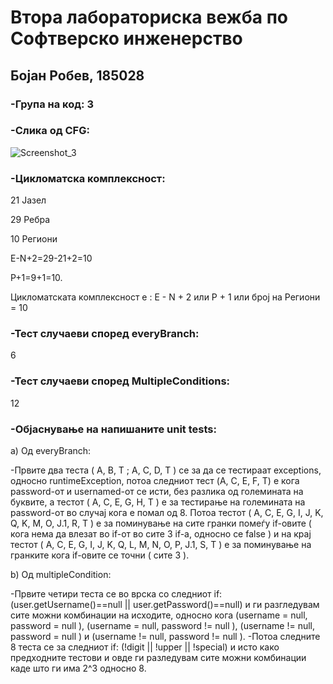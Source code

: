 # **Втора лабораториска вежба по Софтверско инженерство**

## Бојан Робев, 185028

### -Група на код: 3

### -Слика од CFG:

![Screenshot_3](https://user-images.githubusercontent.com/61628838/84572009-80c0b000-ad97-11ea-886f-d75b1d6d6651.png)

### -Цикломатска комплексност:
21 Јазел

29 Ребра

10 Региони

E-N+2=29-21+2=10

P+1=9+1=10.

Цикломатската комплексност е : E - N + 2 или P + 1 или број на Региони = 10

### -Тест случаеви според everyBranch: 
6

### -Тест случаеви според MultipleConditions: 
12

### -Објаснување на напишаните unit tests:

а) Од everyBranch:

-Првите два теста ( A, B, T ; A, C, D, T ) се за да се тестираат exceptions, односно runtimeException, потоа следниот тест (A, C, E, F, T) е кога password-от и usernamed-от се исти, без разлика од големината на буквите, а тестот (  A, C, E, G, H, T ) е за тестирање на големината на password-от во случај кога е помал од 8. Потоа тестот ( A, C, E, G, I, J, K, Q, K, M, O, J.1, R, T ) е за поминување на сите гранки помеѓу if-овите ( кога нема да влезат во if-от во сите 3 if-a, односно се false ) и на крај тестот ( A, C, E, G, I, J, K, Q, L, M, N, O, P, J.1, S, T ) е за поминување на гранките кога if-овите се точни ( сите 3 ).

b) Од multipleCondition:

-Првите четири теста се во врска со следниот if: (user.getUsername()==null || user.getPassword()==null) и ги разгледувам сите можни комбинации на исходите, односно кога (username = null, password = null ), (username = null, password != null ),
(username != null, password = null ) и (username != null, password != null ).
-Потоа следните 8 теста се за следниот if: (!digit || !upper || !special) и исто како предходните тестови и овде ги разледувам сите можни комбинации каде што ги има 2^3 односно 8.
